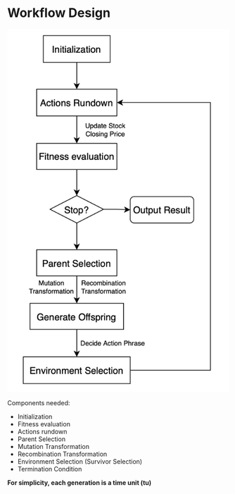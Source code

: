 # Workflow Design

![Ea Flow](../images/EA_flow.png)

Components needed:
- Initialization
- Fitness evaluation
- Actions rundown
- Parent Selection
- Mutation Transformation
- Recombination Transformation
- Environment Selection (Survivor Selection)
- Termination Condition

**For simplicity, each generation is a time unit (tu)**
